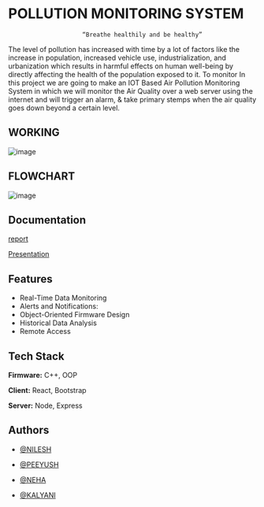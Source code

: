 

# POLLUTION MONITORING SYSTEM

                         “Breathe healthily and be healthy”
The level of pollution has increased with time by a lot of factors like the increase in 
population, increased vehicle use, industrialization, and urbanization which results in 
harmful effects on human well-being by directly affecting the health of the 
population exposed to it. To monitor In this project we are going to make an IOT 
Based Air Pollution Monitoring System in which we will monitor the Air Quality 
over a web server using the internet and will trigger an alarm, & take primary stemps when the air quality 
goes down beyond a certain level. 
## WORKING

![image](https://drive.google.com/uc?export=view&id=1bKHJXGmDnJI9tzJOK5p1TdT8svEKIvKy)


## FLOWCHART
![image](https://drive.google.com/uc?export=view&id=1PQtIzPi2Bfda-CKPT0yDFSUkvoL5Tfdp)


## Documentation

[report](https://github.com/WarkeNilesh/Pollution-Monitoring-System/files/12240519/report.pdf)

[Presentation](https://www.canva.com/design/DAFfN5PtMy8/view?utm_content=DAFfN5PtMy8&utm_campaign=designshare&utm_medium=link&utm_source=publishsharelink)

## Features

- Real-Time Data Monitoring
- Alerts and Notifications:
- Object-Oriented Firmware Design
- Historical Data Analysis
- Remote Access


## Tech Stack

**Firmware:** C++, OOP

**Client:** React, Bootstrap

**Server:** Node, Express



## Authors
- [@NILESH](https://www.linkedin.com/in/warke-nilesh-88711a228/)

- [@PEEYUSH](https://www.linkedin.com/in/peeyush-deshpande-237323243)

- [@NEHA](https://www.linkedin.com/in/neha-kore-9a051a221)

- [@KALYANI](https://www.linkedin.com/in/kalyani-tangade-a6b05121a)
